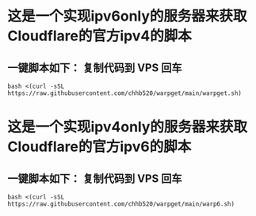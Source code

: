 
# 这是一个实现ipv6only的服务器来获取Cloudflare的官方ipv4的脚本
## 一键脚本如下：       复制代码到 VPS 回车
```
bash <(curl -sSL https://raw.githubusercontent.com/chhb520/warpget/main/warpget.sh)
```


# 这是一个实现ipv4only的服务器来获取Cloudflare的官方ipv6的脚本
## 一键脚本如下：       复制代码到 VPS 回车
```
bash <(curl -sSL https://raw.githubusercontent.com/chhb520/warpget/main/warp6.sh)

